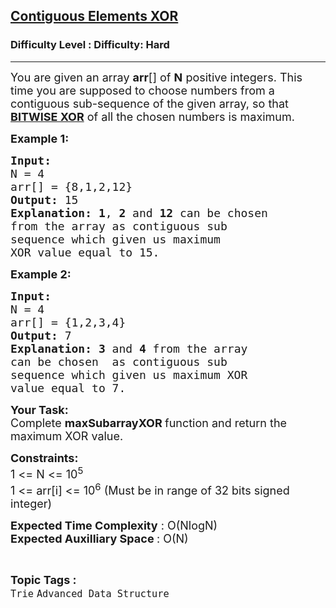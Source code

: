<h2><a href="https://www.geeksforgeeks.org/problems/contiguous-elements-xor4151/1?page=1&difficulty=Hard&status=unsolved,attempted&sortBy=submissions">Contiguous Elements XOR</a></h2><h3>Difficulty Level : Difficulty: Hard</h3><hr><div class="problems_problem_content__Xm_eO"><p><span style="font-size:18px">You are given an array <strong>arr</strong>[] of <strong>N</strong> positive integers. This time you are supposed to choose numbers from a contiguous sub-sequence of the given array, so that <a href="https://www.geeksforgeeks.org/find-xor-of-two-number-without-using-xor-operator/"><strong>BITWISE XOR</strong></a> of all the chosen numbers is maximum.</span></p>

<p><strong><span style="font-size:18px">Example 1:</span></strong></p>

<pre><strong><span style="font-size:18px">Input:
</span></strong><span style="font-size:18px">N = 4
arr[] = {8,1,2,12}
<strong>Output: </strong>15<strong>
Explanation: 1</strong>, <strong>2</strong> and <strong>12</strong> can be chosen
from the array as contiguous sub
sequence which given us maximum
XOR value equal to 15.</span>
</pre>

<p><strong><span style="font-size:18px">Example 2:</span></strong></p>

<pre><strong><span style="font-size:18px">Input:
</span></strong><span style="font-size:18px">N = 4
arr[] = {1,2,3,4}
<strong>Output: </strong>7<strong>
Explanation: 3</strong> and <strong>4</strong> from the array
can be chosen&nbsp; as contiguous sub
sequence which given us maximum XOR
value equal to 7.</span></pre>

<p><span style="font-size:18px"><strong>Your Task:</strong><br>
Complete <strong>maxSubarrayXOR&nbsp;</strong>function and return&nbsp;the maximum XOR value.</span></p>

<p><span style="font-size:18px"><strong>Constraints:</strong><br>
1 &lt;= N &lt;= 10<sup>5</sup><br>
1 &lt;= arr[i] &lt;= 10<sup>6</sup> (Must be in range of 32 bits signed integer)</span></p>

<p><span style="font-size:18px"><strong>Expected Time Complexity</strong> : O(NlogN)<br>
<strong>Expected Auxilliary Space </strong>: O(N)</span></p>
</div><br><p><span style=font-size:18px><strong>Topic Tags : </strong><br><code>Trie</code>&nbsp;<code>Advanced Data Structure</code>&nbsp;